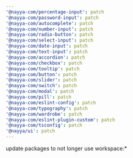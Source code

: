 ```yaml
---
'@nayya-com/percentage-input': patch
'@nayya-com/password-input': patch
'@nayya-com/autocomplete': patch
'@nayya-com/number-input': patch
'@nayya-com/radio-button': patch
'@nayya-com/select-input': patch
'@nayya-com/date-input': patch
'@nayya-com/text-input': patch
'@nayya-com/accordion': patch
'@nayya-com/checkbox': patch
'@nayya-com/tooltip': patch
'@nayya-com/button': patch
'@nayya-com/slider': patch
'@nayya-com/switch': patch
'@nayya-com/modal': patch
'@nayya-com/pill': patch
'@nayya-com/eslint-config': patch
'@nayya-com/typography': patch
'@nayya-com/wardrobe': patch
'@nayya-com/eslint-plugin-custom': patch
'@nayya-com/tsconfig': patch
'@nayya/ui': patch
---
```


update packages to not longer use workspace:\*
